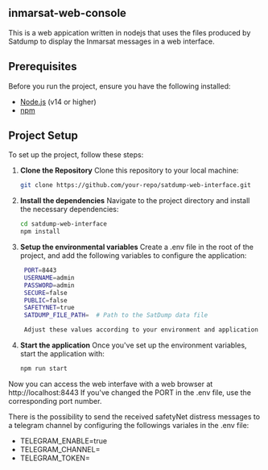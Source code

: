 ## inmarsat-web-console
This is a web appication written in nodejs that uses the files produced by Satdump to display the Inmarsat messages in a web interface.

## Prerequisites
Before you run the project, ensure you have the following installed:
- [Node.js](https://nodejs.org/) (v14 or higher)
- [npm](https://www.npmjs.com/)

## Project Setup
To set up the project, follow these steps:

1. **Clone the Repository**
   Clone this repository to your local machine:
   ```bash
   git clone https://github.com/your-repo/satdump-web-interface.git

2. **Install the dependencies**
   Navigate to the project directory and install the necessary dependencies:
   ```bash
   cd satdump-web-interface
   npm install
   
3. **Setup the environmental variables**
   Create a .env file in the root of the project, and add the following variables to configure the application:

   ```bash
    PORT=8443
    USERNAME=admin
    PASSWORD=admin
    SECURE=false
    PUBLIC=false
    SAFETYNET=true
    SATDUMP_FILE_PATH=  # Path to the SatDump data file

    Adjust these values according to your environment and application needs.

4. **Start the application**
   Once you've set up the environment variables, start the application with:
   ```bash
   npm run start

Now you can access the web interfave with a web browser at http://localhost:8443
If you've changed the PORT in the .env file, use the corresponding port number.


There is the possibility to send the received safetyNet distress messages to a telegram channel by configuring the followings variales in the .env file:

- TELEGRAM_ENABLE=true
- TELEGRAM_CHANNEL=<channel>
- TELEGRAM_TOKEN=<token>